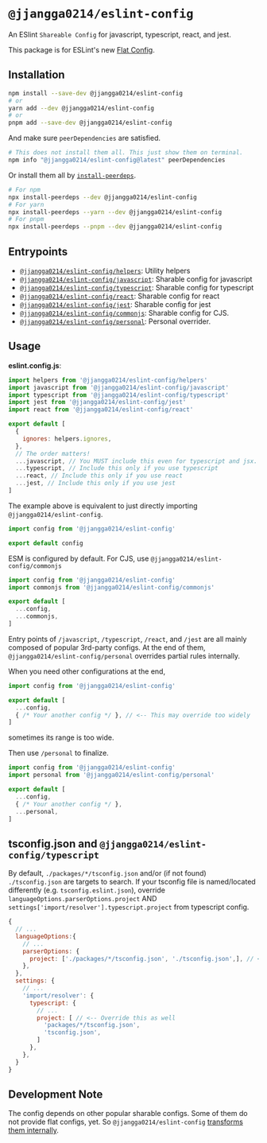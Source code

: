 # `@jjangga0214/eslint-config`

An ESlint `Shareable Config` for javascript, typescript, react, and jest.

This package is for ESLint's new [Flat Config](https://eslint.org/blog/2022/08/new-config-system-part-1/).

## Installation

```sh
npm install --save-dev @jjangga0214/eslint-config
# or
yarn add --dev @jjangga0214/eslint-config
# or
pnpm add --save-dev @jjangga0214/eslint-config
```

And make sure `peerDependencies` are satisfied.

```sh
# This does not install them all. This just show them on terminal.
npm info "@jjangga0214/eslint-config@latest" peerDependencies
```

Or install them all by [`install-peerdeps`](https://openbase.com/js/install-peerdeps/documentation).

```sh
# For npm
npx install-peerdeps --dev @jjangga0214/eslint-config
# For yarn
npx install-peerdeps --yarn --dev @jjangga0214/eslint-config
# For pnpm
npx install-peerdeps --pnpm --dev @jjangga0214/eslint-config
```

## Entrypoints

- [`@jjangga0214/eslint-config/helpers`](https://github.com/jjangga0214/node-configs/blob/main/packages/src/eslint-config/helpers.ts): Utility helpers
- [`@jjangga0214/eslint-config/javascript`](https://github.com/jjangga0214/node-configs/blob/main/packages/src/eslint-config/javascript.ts): Sharable config for javascript
- [`@jjangga0214/eslint-config/typescript`](https://github.com/jjangga0214/node-configs/blob/main/packages/src/eslint-config/typescript.ts): Sharable config for typescript
- [`@jjangga0214/eslint-config/react`](https://github.com/jjangga0214/node-configs/blob/main/packages/src/eslint-config/react.ts): Sharable config for react
- [`@jjangga0214/eslint-config/jest`](https://github.com/jjangga0214/node-configs/blob/main/packages/src/eslint-config/jest.ts): Sharable config for jest
- [`@jjangga0214/eslint-config/commonjs`](https://github.com/jjangga0214/node-configs/blob/main/packages/src/eslint-config/commonjs.ts): Sharable config for CJS.
- [`@jjangga0214/eslint-config/personal`](https://github.com/jjangga0214/node-configs/blob/main/packages/src/eslint-config/personal.ts): Personal overrider.

## Usage

**eslint.config.js**:

```js
import helpers from '@jjangga0214/eslint-config/helpers'
import javascript from '@jjangga0214/eslint-config/javascript'
import typescript from '@jjangga0214/eslint-config/typescript'
import jest from '@jjangga0214/eslint-config/jest'
import react from '@jjangga0214/eslint-config/react'

export default [
  {
    ignores: helpers.ignores,
  },
  // The order matters!
  ...javascript, // You MUST include this even for typescript and jsx.
  ...typescript, // Include this only if you use typescript
  ...react, // Include this only if you use react
  ...jest, // Include this only if you use jest
]
```

The example above is equivalent to just directly importing `@jjangga0214/eslint-config`.

```js
import config from '@jjangga0214/eslint-config'

export default config
```

ESM is configured by default.
For CJS, use `@jjangga0214/eslint-config/commonjs`

```js
import config from '@jjangga0214/eslint-config'
import commonjs from '@jjangga0214/eslint-config/commonjs'

export default [
  ...config,
  ...commonjs,
]
```

Entry points of `/javascript`, `/typescript`, `/react`, and `/jest` are all mainly composed of popular 3rd-party configs.
At the end of them, `@jjangga0214/eslint-config/personal` overrides partial rules internally.

When you need other configurations at the end,

```js
import config from '@jjangga0214/eslint-config'

export default [
  ...config,
  { /* Your another config */ }, // <-- This may override too widely
]
```

sometimes its range is too wide.

Then use `/personal` to finalize.

```js
import config from '@jjangga0214/eslint-config'
import personal from '@jjangga0214/eslint-config/personal'

export default [
  ...config,
  { /* Your another config */ },
  ...personal,
]
```

## tsconfig.json and `@jjangga0214/eslint-config/typescript`

By default, `./packages/*/tsconfig.json` and/or (if not found) `./tsconfig.json` are targets to search. 
If your tsconfig file is named/located differently (e.g. `tsconfig.eslint.json`), 
override
`languageOptions.parserOptions.project`
AND
`settings['import/resolver'].typescript.project`
 from typescript config.

```js
{ 
  // ...
  languageOptions:{
    // ...
    parserOptions: {
      project: ['./packages/*/tsconfig.json', './tsconfig.json',], // <-- Override it
    },
  },
  settings: {
    // ...
    'import/resolver': {
      typescript: {
        // ...
        project: [ // <-- Override this as well
          'packages/*/tsconfig.json',
          'tsconfig.json',
        ]
      },
    },
  }  
}
```

## Development Note

The config depends on other popular sharable configs.
Some of them do not provide flat configs, yet.
So `@jjangga0214/eslint-config` [transforms them internally](https://github.com/eslint/eslint/discussions/16291).
